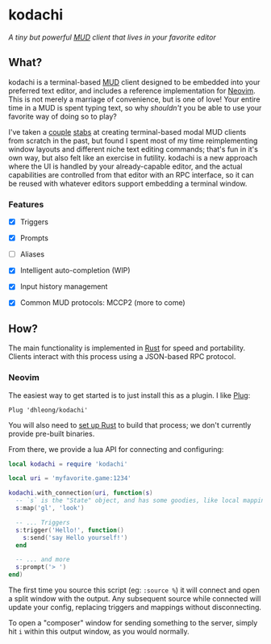 kodachi
=======

*A tiny but powerful [MUD][mud] client that lives in your favorite editor*

## What?

kodachi is a terminal-based [MUD][mud] client designed to be embedded into your
preferred text editor, and includes a reference implementation for
[Neovim][nvim]. This is not merely a marriage of convenience, but is one of love!
Your entire time in a MUD is spent typing text, so why *shouldn't* you be able
to use your favorite way of doing so to play?

I've taken a [couple][judo] [stabs][iaido] at creating terminal-based modal MUD
clients from scratch in the past, but found I spent most of my time
reimplementing window layouts and different niche text editing commands; that's
fun in it's own way, but also felt like an exercise in futility. kodachi is a
new approach where the UI is handled by your already-capable editor, and the
actual capabilities are controlled from that editor with an RPC interface, so
it can be reused with whatever editors support embedding a terminal window.

### Features

- [x] Triggers
- [x] Prompts
- [ ] Aliases
- [x] Intelligent auto-completion (WIP)
- [x] Input history management
- [x] Common MUD protocols: MCCP2 (more to come)


## How?

The main functionality is implemented in [Rust][rust] for speed and portability. Clients
interact with this process using a JSON-based RPC protocol.

### Neovim

The easiest way to get started is to just install this as a plugin. I like [Plug][plug]:

```vim
Plug 'dhleong/kodachi'
```

You will also need to [set up Rust](https://www.rust-lang.org/learn/get-started) to build
that process; we don't currently provide pre-built binaries.

From there, we provide a lua API for connecting and configuring:

```lua
local kodachi = require 'kodachi'

local uri = 'myfavorite.game:1234'

kodachi.with_connection(uri, function(s)
  -- `s` is the "State" object, and has some goodies, like local mappings:
  s:map('gl', 'look')

  -- ... Triggers
  s:trigger('Hello!', function()
    s:send('say Hello yourself!')
  end

  -- ... and more
  s:prompt('> ')
end)
```

The first time you source this script (eg: `:source %`) it will connect and open a split
window with the output. Any subsequent source while connected will update your config,
replacing triggers and mappings without disconnecting.

To open a "composer" window for sending something to the server, simply hit `i` within this
output window, as you would normally.


[mud]: https://en.wikipedia.org/wiki/MUD
[nvim]: https://neovim.io
[judo]: https://github.com/dhleong/judo
[iaido]: https://github.com/dhleong/iaido
[rust]: https://www.rust-lang.org
[plug]: https://github.com/junegunn/vim-plug
